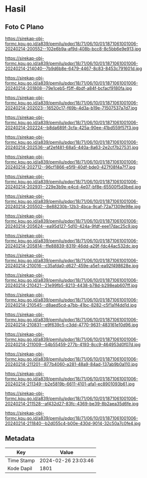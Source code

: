 # Hasil

## Foto C Plano

https://sirekap-obj-formc.kpu.go.id/a839/pemilu/pdpr/18/71/06/10/01/1871061001006-20240214-200552--102e6b9a-af9d-408b-bcc8-8c5bb6e9e913.jpg

https://sirekap-obj-formc.kpu.go.id/a839/pemilu/pdpr/18/71/06/10/01/1871061001006-20240214-214040--7b9d6b8e-6479-4467-8c83-8453c791601d.jpg

https://sirekap-obj-formc.kpu.go.id/a839/pemilu/pdpr/18/71/06/10/01/1871061001006-20240214-201808--79e1ceb5-f5ff-4bdf-a84f-bcfacf9180fa.jpg

https://sirekap-obj-formc.kpu.go.id/a839/pemilu/pdpr/18/71/06/10/01/1871061001006-20240214-202023--16520c17-f69b-4d3a-b19e-71507537a7d7.jpg

https://sirekap-obj-formc.kpu.go.id/a839/pemilu/pdpr/18/71/06/10/01/1871061001006-20240214-202224--b8da689f-3cfa-425a-90ee-41bd559f57f3.jpg

https://sirekap-obj-formc.kpu.go.id/a839/pemilu/pdpr/18/71/06/10/01/1871061001006-20240214-202536--af2ef481-68a5-440a-8a63-2e2cf7b27531.jpg

https://sirekap-obj-formc.kpu.go.id/a839/pemilu/pdpr/18/71/06/10/01/1871061001006-20240214-202712--96cf1866-e5f9-40df-bde0-427f08f4a7f7.jpg

https://sirekap-obj-formc.kpu.go.id/a839/pemilu/pdpr/18/71/06/10/01/1871061001006-20240214-202931--229e3b9e-e4cd-4e07-bf8e-65500f5d3bed.jpg

https://sirekap-obj-formc.kpu.go.id/a839/pemilu/pdpr/18/71/06/10/01/1871061001006-20240214-205502--8e88230b-12b3-4bca-9caf-72a71309e98e.jpg

https://sirekap-obj-formc.kpu.go.id/a839/pemilu/pdpr/18/71/06/10/01/1871061001006-20240214-205624--ea95d127-5d10-424a-9fdf-eee17dac25c9.jpg

https://sirekap-obj-formc.kpu.go.id/a839/pemilu/pdpr/18/71/06/10/01/1871061001006-20240214-205814--ffe88839-8319-46dd-a29f-fdc44ac532dc.jpg

https://sirekap-obj-formc.kpu.go.id/a839/pemilu/pdpr/18/71/06/10/01/1871061001006-20240214-210016--c35afda0-d627-459e-a5e1-ea92f498628e.jpg

https://sirekap-obj-formc.kpu.go.id/a839/pemilu/pdpr/18/71/06/10/01/1871061001006-20240214-210421--21e99fb5-8213-4438-b78d-b298eab607ff.jpg

https://sirekap-obj-formc.kpu.go.id/a839/pemilu/pdpr/18/71/06/10/01/1871061001006-20240214-210545--d8aed5cd-a7bb-41bc-8282-c5f1a1f4dd1d.jpg

https://sirekap-obj-formc.kpu.go.id/a839/pemilu/pdpr/18/71/06/10/01/1871061001006-20240214-210831--e9f639c5-c3dd-4770-9631-483161e10d96.jpg

https://sirekap-obj-formc.kpu.go.id/a839/pemilu/pdpr/18/71/06/10/01/1871061001006-20240214-211009--54b55459-277b-4193-8cc9-464953d0f07d.jpg

https://sirekap-obj-formc.kpu.go.id/a839/pemilu/pdpr/18/71/06/10/01/1871061001006-20240214-211201--877b4060-a281-48a9-84ad-137ab9b0a110.jpg

https://sirekap-obj-formc.kpu.go.id/a839/pemilu/pdpr/18/71/06/10/01/1871061001006-20240214-211349--b2e5819b-6611-4101-afa1-ec8901093b61.jpg

https://sirekap-obj-formc.kpu.go.id/a839/pemilu/pdpr/18/71/06/10/01/1871061001006-20240214-211528--af432d27-83fc-4369-be39-8b2aea35d6fe.jpg

https://sirekap-obj-formc.kpu.go.id/a839/pemilu/pdpr/18/71/06/10/01/1871061001006-20240214-211840--b2d055c4-b00e-430d-9014-32c50a7c0fe4.jpg


## Metadata

| Key        | Value               |
| ---------- | ------------------- |
| Time Stamp | 2024-02-26 23:03:46 |
| Kode Dapil | 1801                |



